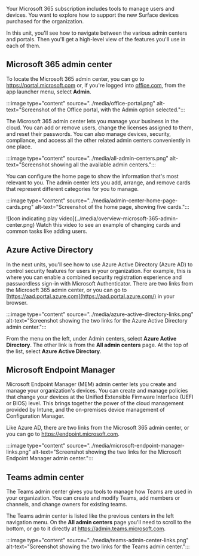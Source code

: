 Your Microsoft 365 subscription includes tools to manage users and devices. You want to explore how to support the new Surface devices purchased for the organization.

In this unit, you'll see how to navigate between the various admin centers and portals. Then you'll get a high-level view of the features you'll use in each of them.

## Microsoft 365 admin center

To locate the Microsoft 365 admin center, you can go to <https://portal.microsoft.com> or, if you're logged into [office.com](../To%20and%20from%20copy%20edit/Copy%20edit%20complete/office.com), from the app launcher menu, select **Admin**.

:::image type="content" source="../media/office-portal.png" alt-text="Screenshot of the Office portal, with the Admin option selected.":::

The Microsoft 365 admin center lets you manage your business in the cloud. You can add or remove users, change the licenses assigned to them, and reset their passwords. You can also manage devices, security, compliance, and access all the other related admin centers conveniently in one place.

:::image type="content" source="../media/all-admin-centers.png" alt-text="Screenshot showing all the available admin centers.":::

You can configure the home page to show the information that's most relevant to you. The admin center lets you add, arrange, and remove cards that represent different categories for you to manage.

:::image type="content" source="../media/admin-center-home-page-cards.png" alt-text="Screenshot of the home page, showing five cards.":::

!\[Icon indicating play video\](../media/overview-microsoft-365-admin-center.png)   Watch this video to see an example of changing cards and common tasks like adding users.

## Azure Active Directory

In the next units, you'll see how to use Azure Active Directory (Azure AD) to control security features for users in your organization. For example, this is where you can enable a combined security registration experience and passwordless sign-in with Microsoft Authenticator. There are two links from the Microsoft 365 admin center, or you can go to [https://aad.portal.azure.com](https://aad.portal.azure.com/) in your browser.

:::image type="content" source="../media/azure-active-directory-links.png" alt-text="Screenshot showing the two links for the Azure Active Directory admin center.":::

From the menu on the left, under Admin centers, select **Azure Active Directory**. The other link is from the **All admin centers** page. At the top of the list, select **Azure Active Directory**.

## Microsoft Endpoint Manager

Microsoft Endpoint Manager (MEM) admin center lets you create and manage your organization's devices. You can create and manage policies that change your devices at the Unified Extensible Firmware Interface (UEFI or BIOS) level. This brings together the power of the cloud management provided by Intune, and the on-premises device management of Configuration Manager.

Like Azure AD, there are two links from the Microsoft 365 admin center, or you can go to <https://endpoint.microsoft.com>.

:::image type="content" source="../media/microsoft-endpoint-manager-links.png" alt-text="Screenshot showing the two links for the Microsoft Endpoint Manager admin center.":::

## Teams admin center

The Teams admin center gives you tools to manage how Teams are used in your organization. You can create and modify Teams, add members or channels, and change owners for existing teams.

The Teams admin center is listed like the previous centers in the left navigation menu. On the **All admin centers** page you'll need to scroll to the bottom, or go to it directly at <https://admin.teams.microsoft.com>.

:::image type="content" source="../media/teams-admin-center-links.png" alt-text="Screenshot showing the two links for the Teams admin center.":::
